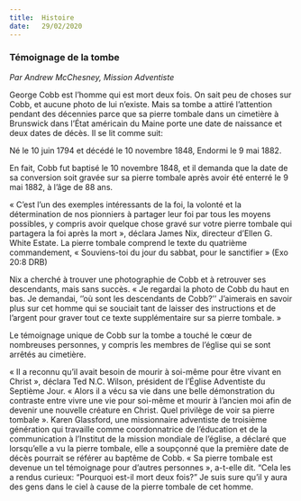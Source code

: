 ```yaml
---
title:  Histoire
date:   29/02/2020
---
```


### Témoignage de la tombe

_Par Andrew McChesney, Mission Adventiste_

George Cobb est l’homme qui est mort deux fois. On sait peu de choses sur Cobb, et aucune photo de lui n’existe. Mais sa tombe a attiré l’attention pendant des décennies parce que sa pierre tombale dans un cimetière à Brunswick dans l’État américain du Maine porte une date de naissance et deux dates de décès. Il se lit comme suit:

Né le 10 juin 1794 et décédé le 10 novembre 1848, Endormi le 9 mai 1882.

En fait, Cobb fut baptisé le 10 novembre 1848, et il demanda que la date de sa conversion soit gravée sur sa pierre tombale après avoir été enterré le 9 mai 1882, à l’âge de 88 ans.

« C’est l’un des exemples intéressants de la foi, la volonté et la détermination de nos pionniers à partager leur foi par tous les moyens possibles, y compris avoir quelque chose gravé sur votre pierre tombale qui partagera la foi après la mort », déclara James Nix, directeur d’Ellen G. White Estate. La pierre tombale comprend le texte du quatrième commandement, « Souviens-toi du jour du sabbat, pour le sanctifier » (Exo 20:8 DRB)

Nix a cherché à trouver une photographie de Cobb et à retrouver ses descendants, mais sans succès. « Je regardai la photo de Cobb du haut en bas. Je demandai, ‘’où sont les descendants de Cobb?’’ J’aimerais en savoir plus sur cet homme qui se souciait tant de laisser des instructions et de l’argent pour graver tout ce texte supplémentaire sur sa pierre tombale. »

Le témoignage unique de Cobb sur la tombe a touché le cœur de nombreuses personnes, y compris les membres de l’église qui se sont arrêtés au cimetière.

« Il a reconnu qu’il avait besoin de mourir à soi-même pour être vivant en Christ », déclara Ted N.C. Wilson, président de l’Église Adventiste du Septième Jour. « Alors il a vécu sa vie dans une belle démonstration du contraste entre vivre une vie pour soi-même et mourir à l’ancien moi afin de devenir une nouvelle créature en Christ. Quel privilège de voir sa pierre tombale ». Karen Glassford, une missionnaire adventiste de troisième génération qui travaille comme coordonnatrice de l’éducation et de la communication à l’Institut de la mission mondiale de l’église, a déclaré que lorsqu’elle a vu la pierre tombale, elle a soupçonné que la première date de décès pourrait se référer au baptême de Cobb. « Sa pierre tombale est devenue un tel témoignage pour d’autres personnes », a-t-elle dit. “Cela les a rendus curieux: “Pourquoi est-il mort deux fois?” Je suis sure qu’il y aura des gens dans le ciel à cause de la pierre tombale de cet homme.
